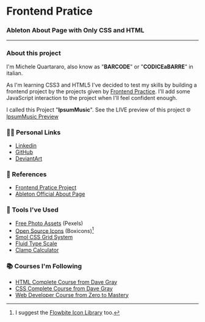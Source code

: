 # Frontend Pratice

### Ableton About Page with Only CSS and HTML

---
### About this project
I'm Michele Quartararo, also know as "**BARCODE**" or "**CODICEaBARRE**" in italian.

As I'm learning CSS3 and HTML5 I've decided to test my skills by building a frontend project by the projects given by [Frontend Practice](https://www.frontendpractice.com/projects). I'll add some JavaScript interaction to the project when I'll feel confident enough.

I called this Project "**IpsumMusic**". 
See the LIVE preview of this project 🌐  [IpsumMusic Preview](https://devbarcode.github.io/ableton-about-page-frontend-pratice/)

### 👨‍💻 Personal Links

- [Linkedin](www.linkedin.com/in/michelequartararo)
- [GitHub](https://github.com/devBarcode)
- [DeviantArt](https://www.deviantart.com/michelequartararo)

### 📂 References

- [Frontend Pratice Project](https://www.frontendpractice.com/projects/ableton)
- [Ableton Official About Page](https://www.ableton.com/en/about/)

### 🔨 Tools I've Used

- [Free Photo Assets](https://www.pexels.com/) (Pexels)
- [Open Source Icons](https://boxicons.com/) (Boxicons)[^1]
- [Smol CSS Grid System](https://smolcss.dev/#smol-breakout-grid)
- [Fluid Type Scale](https://www.fluid-type-scale.com/)
- [Clamp Calculator](https://utopia.fyi/clamp/calculator/)

### 📚 Courses I'm Following

- [HTML Complete Course from Dave Gray](https://www.youtube.com/watch?v=mJgBOIoGihA)
- [CSS Complete Course from Dave Gray](https://www.youtube.com/watch?v=n4R2E7O-Ngo)
- [Web Developer Course from Zero to Mastery](https://www.udemy.com/course/the-complete-web-developer-zero-to-mastery/)

[^1]: I suggest the [Flowbite Icon Library](https://flowbite.com/icons/) too.
